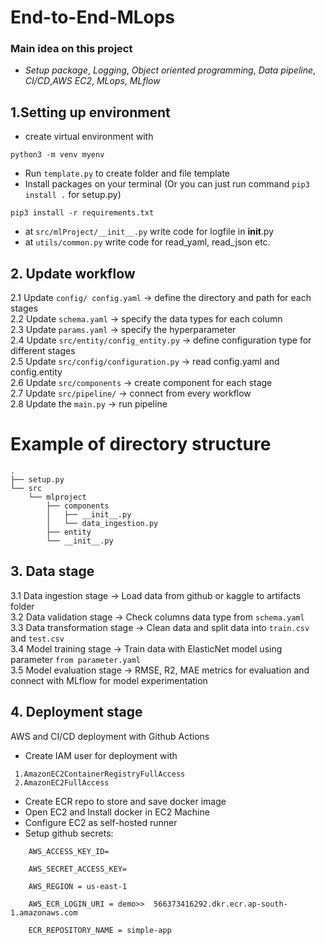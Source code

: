 # End-to-End-MLops
### Main idea on this project
- *Setup package*, *Logging*, *Object oriented programming*, *Data pipeline*, *CI/CD*,*AWS EC2*, *MLops*, *MLflow*
## 1.Setting up environment
- create virtual environment with 
```
python3 -m venv myenv
```
- Run `template.py` to create folder and file template
- Install packages on your terminal (Or you can just run command `pip3 install .` for setup.py)
```text
pip3 install -r requirements.txt
```
- at `src/mlProject/__init__.py` write code for logfile in __init__.py
- at `utils/common.py` write code for read_yaml, read_json etc. 

## 2. Update workflow
2.1 Update `config/ config.yaml` -> define the directory and path for each stages\
2.2 Update `schema.yaml` -> specify the data types for each column\
2.3 Update `params.yaml` -> specify the hyperparameter\
2.4 Update `src/entity/config_entity.py` -> define configuration type for different stages\
2.5 Update `src/config/configuration.py` -> read config.yaml and config.entity\
2.6 Update `src/components` -> create component for each stage\
2.7 Update `src/pipeline/` -> connect from every workflow\
2.8 Update the `main.py` -> run pipeline 
# Example of directory structure
```
.
├── setup.py
└── src
    └── mlproject
        ├── components
        │   ├── __init__.py
        │   └── data_ingestion.py
        ├── entity
        └── __init__.py
```
## 3. Data stage
3.1 Data ingestion stage -> Load data from github or kaggle to artifacts folder\
3.2 Data validation stage -> Check columns data type from `schema.yaml`\
3.3 Data transformation stage -> Clean data and split data into `train.csv` and `test.csv`\
3.4 Model training stage -> Train data with ElasticNet model using parameter `from parameter.yaml`\
3.5 Model evaluation stage -> RMSE, R2, MAE metrics for evaluation and connect with MLflow for model experimentation

## 4. Deployment stage
AWS and CI/CD deployment with Github Actions
- Create IAM user for deployment with
```
 1.AmazonEC2ContainerRegistryFullAccess
 2.AmazonEC2FullAccess
```
- Create ECR repo to store and save docker image
- Open EC2 and Install docker in EC2 Machine
- Configure EC2 as self-hosted runner
- Setup github secrets:
```
    AWS_ACCESS_KEY_ID=

    AWS_SECRET_ACCESS_KEY=

    AWS_REGION = us-east-1

    AWS_ECR_LOGIN_URI = demo>>  566373416292.dkr.ecr.ap-south-1.amazonaws.com

    ECR_REPOSITORY_NAME = simple-app
```
